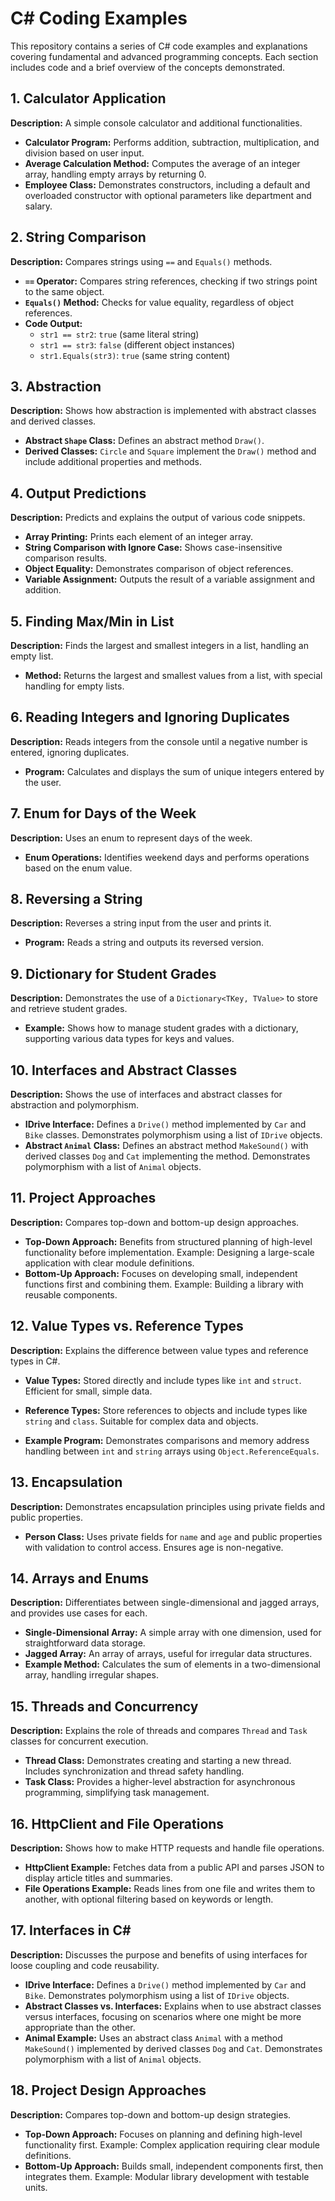 # C# Coding Examples

This repository contains a series of C# code examples and explanations covering fundamental and advanced programming concepts. Each section includes code and a brief overview of the concepts demonstrated.

## 1. Calculator Application

**Description:** A simple console calculator and additional functionalities.

- **Calculator Program:** Performs addition, subtraction, multiplication, and division based on user input.
- **Average Calculation Method:** Computes the average of an integer array, handling empty arrays by returning 0.
- **Employee Class:** Demonstrates constructors, including a default and overloaded constructor with optional parameters like department and salary.

## 2. String Comparison

**Description:** Compares strings using `==` and `Equals()` methods.

- **`==` Operator:** Compares string references, checking if two strings point to the same object.
- **`Equals()` Method:** Checks for value equality, regardless of object references.
- **Code Output:**
  - `str1 == str2`: `true` (same literal string)
  - `str1 == str3`: `false` (different object instances)
  - `str1.Equals(str3)`: `true` (same string content)

## 3. Abstraction

**Description:** Shows how abstraction is implemented with abstract classes and derived classes.

- **Abstract `Shape` Class:** Defines an abstract method `Draw()`.
- **Derived Classes:** `Circle` and `Square` implement the `Draw()` method and include additional properties and methods.

## 4. Output Predictions

**Description:** Predicts and explains the output of various code snippets.

- **Array Printing:** Prints each element of an integer array.
- **String Comparison with Ignore Case:** Shows case-insensitive comparison results.
- **Object Equality:** Demonstrates comparison of object references.
- **Variable Assignment:** Outputs the result of a variable assignment and addition.

## 5. Finding Max/Min in List

**Description:** Finds the largest and smallest integers in a list, handling an empty list.

- **Method:** Returns the largest and smallest values from a list, with special handling for empty lists.

## 6. Reading Integers and Ignoring Duplicates

**Description:** Reads integers from the console until a negative number is entered, ignoring duplicates.

- **Program:** Calculates and displays the sum of unique integers entered by the user.

## 7. Enum for Days of the Week

**Description:** Uses an enum to represent days of the week.

- **Enum Operations:** Identifies weekend days and performs operations based on the enum value.

## 8. Reversing a String

**Description:** Reverses a string input from the user and prints it.

- **Program:** Reads a string and outputs its reversed version.

## 9. Dictionary for Student Grades

**Description:** Demonstrates the use of a `Dictionary<TKey, TValue>` to store and retrieve student grades.

- **Example:** Shows how to manage student grades with a dictionary, supporting various data types for keys and values.

## 10. Interfaces and Abstract Classes

**Description:** Shows the use of interfaces and abstract classes for abstraction and polymorphism.

- **IDrive Interface:** Defines a `Drive()` method implemented by `Car` and `Bike` classes. Demonstrates polymorphism using a list of `IDrive` objects.
- **Abstract `Animal` Class:** Defines an abstract method `MakeSound()` with derived classes `Dog` and `Cat` implementing the method. Demonstrates polymorphism with a list of `Animal` objects.

## 11. Project Approaches

**Description:** Compares top-down and bottom-up design approaches.

- **Top-Down Approach:** Benefits from structured planning of high-level functionality before implementation. Example: Designing a large-scale application with clear module definitions.
- **Bottom-Up Approach:** Focuses on developing small, independent functions first and combining them. Example: Building a library with reusable components.

## 12. Value Types vs. Reference Types

**Description:** Explains the difference between value types and reference types in C#.

- **Value Types:** Stored directly and include types like `int` and `struct`. Efficient for small, simple data.
- **Reference Types:** Store references to objects and include types like `string` and `class`. Suitable for complex data and objects.

- **Example Program:** Demonstrates comparisons and memory address handling between `int` and `string` arrays using `Object.ReferenceEquals`.

## 13. Encapsulation

**Description:** Demonstrates encapsulation principles using private fields and public properties.

- **Person Class:** Uses private fields for `name` and `age` and public properties with validation to control access. Ensures age is non-negative.

## 14. Arrays and Enums

**Description:** Differentiates between single-dimensional and jagged arrays, and provides use cases for each.

- **Single-Dimensional Array:** A simple array with one dimension, used for straightforward data storage.
- **Jagged Array:** An array of arrays, useful for irregular data structures.
- **Example Method:** Calculates the sum of elements in a two-dimensional array, handling irregular shapes.

## 15. Threads and Concurrency

**Description:** Explains the role of threads and compares `Thread` and `Task` classes for concurrent execution.

- **Thread Class:** Demonstrates creating and starting a new thread. Includes synchronization and thread safety handling.
- **Task Class:** Provides a higher-level abstraction for asynchronous programming, simplifying task management.

## 16. HttpClient and File Operations

**Description:** Shows how to make HTTP requests and handle file operations.

- **HttpClient Example:** Fetches data from a public API and parses JSON to display article titles and summaries.
- **File Operations Example:** Reads lines from one file and writes them to another, with optional filtering based on keywords or length.

## 17. Interfaces in C#

**Description:** Discusses the purpose and benefits of using interfaces for loose coupling and code reusability.

- **IDrive Interface:** Defines a `Drive()` method implemented by `Car` and `Bike`. Demonstrates polymorphism using a list of `IDrive` objects.
- **Abstract Classes vs. Interfaces:** Explains when to use abstract classes versus interfaces, focusing on scenarios where one might be more appropriate than the other.
- **Animal Example:** Uses an abstract class `Animal` with a method `MakeSound()` implemented by derived classes `Dog` and `Cat`. Demonstrates polymorphism with a list of `Animal` objects.

## 18. Project Design Approaches

**Description:** Compares top-down and bottom-up design strategies.

- **Top-Down Approach:** Focuses on planning and defining high-level functionality first. Example: Complex application requiring clear module definitions.
- **Bottom-Up Approach:** Builds small, independent components first, then integrates them. Example: Modular library development with testable units.
